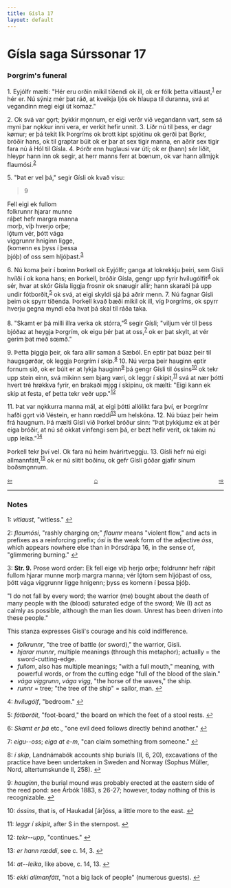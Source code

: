 ```yaml
---
title: Gísla 17
layout: default
---
```


# Gísla saga Súrssonar 17

### Þorgrím's funeral

1\. Eyjólfr mælti: "Hér eru orðin mikil tíðendi ok ill, ok er fólk þetta vitlaust,<sup id="a1">[1](#myfootnote1)</sup> er hér er. Nú sýniz mér þat ráð, at kveikja ljós ok hlaupa til duranna, svá at vegandinn megi eigi út komaz."

2\. Ok svá var g&#x1EB;rt; þykkir m&#x1EB;nnum, er eigi verðr við vegandann vart, sem sá myni þar n&#x1EB;kkur inni vera, er verkit hefir unnit. 3. Líðr nú til þess, er dagr k&oslash;mur; er þá tekit lík Þorgríms ok brott kipt spjótinu ok gerði þat B&#x1EB;rkr, bróðir hans, ok til graptar búit ok er þar at sex tigir manna, en aðrir sex tigir fara nú á Hól til Gísla. 4. Þórðr enn huglausi var úti; ok er (hann) sér liðit, hleypr hann inn ok segir, at herr manns ferr at b&oelig;num, ok var hann allmj&#x1EB;k flaumósi.<sup id="a2">[2](#myfootnote2)</sup>

5\. "Þat er vel þá," segir Gísli ok kvað vísu:

>9   
>   
Fell eigi ek fullom   
folkrunnr hjarar munne   
ráþet hefr margra manna   
morþ, viþ hverjo orþe;   
lǫ́tum vér, þótt vága   
viggrunnr hniginn ligge,   
(komenn es þyss í þessa   
þjóþ) of oss sem hljóþast.<sup id="a3">[3](#myfootnote3)</sup>   

6\. Nú koma þeir í b&oelig;inn Þorkell ok Eyjólfr; ganga at lokrekkju þeiri, sem Gísli hvílði í ok kona hans; en Þorkell, bróðir Gísla, gengr upp fyrir hvílugólfit<sup id="a4">[4](#myfootnote4)</sup> ok sér, hvar at skór Gísla liggja frosnir ok snæugir allir; hann skaraði þá upp undir fótborðit,<sup id="a5">[5](#myfootnote5)</sup> ok svá, at eigi skyldi sjá þá aðrir menn. 7. Nú fagnar Gísli þeim ok spyrr tíðenda. Þorkell kvað bæði mikil ok ill, víg Þorgríms, ok spyrr hverju gegna myndi eða hvat þá skal til ráða taka.

8\. "Skamt er þá milli illra verka ok stórra,"<sup id="a6">[6](#myfootnote6)</sup> segir Gísli; "viljum vér til þess bjóðaz at heygja Þorgrím, ok eigu þér þat at oss,<sup id="a7">[7](#myfootnote7)</sup> ok er þat skylt, at vér gerim þat með s&oelig;mð."

9\. Þetta þiggja þeir, ok fara allir saman á Sæból. En eptir þat búaz þeir til haugsg&oslash;rðar, ok leggja Þorgrím í skip.<sup id="a8">[8](#myfootnote8)</sup> 10. Nú verpa þeir hauginn eptir fornum sið, ok er búit er at lykja hauginn<sup id="a9">[9](#myfootnote9)</sup> þá gengr Gísli til óssins<sup id="a10">[10](#myfootnote10)</sup> ok tekr upp stein einn, svá mikinn sem bjarg væri, ok leggr í skipit,<sup id="a11">[11](#myfootnote11)</sup> svá at nær þótti hvert tré hr&oslash;kkva fyrir, en brakaði mj&#x1EB;g í skipinu, ok mælti: "Eigi kann ek skip at festa, ef þetta tekr veðr upp."<sup id="a12">[12](#myfootnote12)</sup>

11\. Þat var n&#x1EB;kkurra manna mál, at eigi þótti allólíkt fara því, er Þorgrímr hafði g&#x1EB;rt við Véstein, er hann r&oelig;ddi<sup id="a13">[13](#myfootnote13)</sup> um helskóna. 12. Nú búaz þeir heim frá haugnum. Þá mælti Gísli við Þorkel bróður sinn: "Þat þykkjumz ek at þér eiga bróðir, at nú sé okkat vinfengi sem þá, er bezt hefir verit, ok takim nú upp leika."<sup id="a14">[14](#myfootnote14)</sup>

Þorkell tekr því vel. Ok fara nú heim hvárirtveggju. 13. Gísli hefr nú eigi allmannfátt,<sup id="a15">[15](#myfootnote15)</sup> ok er nú slitit boðinu, ok gefr Gísli góðar gjafir sínum boðsm&#x1EB;nnum.

<div style="float: left"><a href="http://rcblack.net/Gisla_saga/Gisla_16">⇦</a></div>
<div style="float: right"><a href="http://rcblack.net/Gisla_saga/Gisla_18">⇨</a></div>
<div style="margin: 0 auto; width: 100px;"><a href="http://rcblack.net/Gisla_saga/Gisla_home">&#8962;</a></div>

---

### Notes

<a name="myfootnote1" id="f1">1</a>:
 _vitlaust_, "witless."
[↩](#a1)

<a name="myfootnote2" id="f2">2</a>:
 _flaumósi_, "rashly charging on;" _flaumr_ means "violent flow," and acts in prefixes as a reinforcing prefix; _ósi_ is the weak form of the adjective _óss_, which appears nowhere else than in Þórsdrápa 16, in the sense of, "glimmering burning."
[↩](#a2)

<a name="myfootnote3" id="f3">3</a>:
 __Str. 9.__ Prose word order: Ek fell eige viþ herjo orþe; foldrunnr hefr ráþit fullom hjarar munne morþ margra manna; vér lǫ́tom sem hljóþast of oss, þótt vága viggrunnr ligge hnigenn; þyss es komenn í þessa þjóþ.

"I do not fall by every word; the warrior (me) bought about the death of many people with the (blood) saturated edge of the sword; We (I) act as calmly as possible, although the man lies down. Unrest has been driven into these people."

This stanza expresses Gisli's courage and his cold indifference.

* _folkrunnr_, "the tree of battle (or sword)," the warrior, Gísli.
* _hjarar munnr_, multiple meanings (through this metaphor); actually = the sword-cutting-edge.
* _fullom_, also has multiple meanings; "with a full mouth," meaning, with powerful words, or from the cutting edge "full of the blood of the slain."
* _vága viggrunn_, _vága vigg_, "the horse of the waves," the ship.
* _runnr_ = tree; "the tree of the ship" = sailor, man.
[↩](#a3)

<a name="myfootnote4" id="f4">4</a>:
 _hvílugólf_, "bedroom."
[↩](#a4)

<a name="myfootnote5" id="f5">5</a>:
 _fótborðit_, "foot-board," the board on which the feet of a stool rests.
[↩](#a5)

<a name="myfootnote6" id="f6">6</a>:
 _Skamt er þá_ etc., "one evil deed follows directly behind another."
[↩](#a6)

<a name="myfootnote7" id="f7">7</a>:
 _eigu--oss_; _eiga at e-m_, "can claim something from someone."
[↩](#a7)

<a name="myfootnote8" id="f8">8</a>:
 _í skip_, Landnámabók accounts ship burials (II, 6, 20), excavations of the practice have been undertaken in Sweden and Norway (Sophus Müller, Nord, altertumskunde II, 258).
[↩](#a8)

<a name="myfootnote9" id="f9">9</a>:
 _hauginn_, the burial mound was probably erected at the eastern side of the reed pond: see Árbók 1883, s 26-27; however, today nothing of this is recognizable.
[↩](#a9)

<a name="myfootnote10" id="f10">10</a>:
 _óssins_, that is, of Haukadal [ár]óss, a little more to the east.
[↩](#a10)

<a name="myfootnote11" id="f11">11</a>:
 _leggr í skipit_, after S in the sternpost.
[↩](#a11)

<a name="myfootnote12" id="f12">12</a>:
 _tekr--upp_, "continues."
[↩](#a12)

<a name="myfootnote13" id="f13">13</a>:
 _er hann r&oelig;ddi_, see c. 14, 3.
[↩](#a13)

<a name="myfootnote14" id="f14">14</a>:
 _at--leika_, like above, c. 14, 13.
[↩](#a14)

<a name="myfootnote15" id="f15">15</a>:
 _ekki allmanfátt_, "not a big lack of people" (numerous guests).
[↩](#a15)

